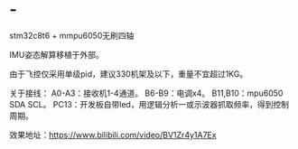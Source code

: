 # -
stm32c8t6 + mmpu6050无刷四轴

IMU姿态解算移植于外部。

由于飞控仅采用单级pid，建议330机架及以下，重量不宜超过1KG。

关于接线：
A0-A3：接收机1-4通道。
B6-B9：电调x4。
B11,B10：mpu6050 SDA SCL。
PC13：开发板自带led，用逻辑分析一或示波器抓取频率，得到控制周期。

效果地址：https://www.bilibili.com/video/BV1Zr4y1A7Ex
